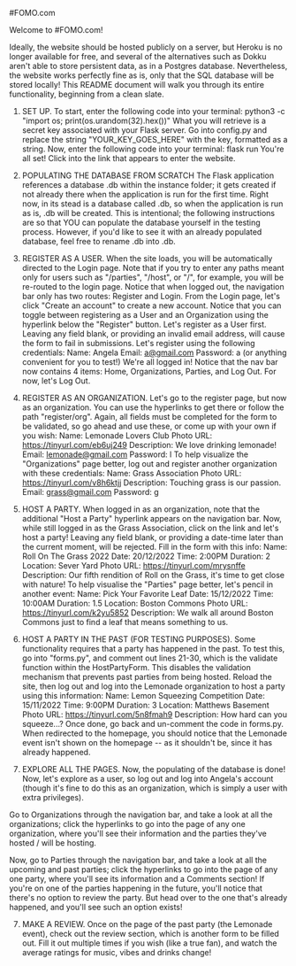 #FOMO.com

Welcome to #FOMO.com!

Ideally, the website should be hosted publicly on a server, but Heroku is no longer available for free, and several of the alternatives such as Dokku aren't able to store persistent data, as in a Postgres database. Nevertheless, the website works perfectly fine as is, only that the SQL database will be stored locally! This README document will walk you through its entire functionality, beginning from a clean slate.

1. SET UP.
To start, enter the following code into your terminal:
    python3 -c "import os; print(os.urandom(32).hex())"
What you will retrieve is a secret key associated with your Flask server. Go into config.py and replace the string "YOUR_KEY_GOES_HERE" with the key, formatted as a string. Now, enter the following code into your terminal:
    flask run
You're all set! Click into the link that appears to enter the website.

2. POPULATING THE DATABASE FROM SCRATCH
The Flask application references a database <fomo>.db within the instance folder; it gets created if not already there when the application is run for the first time. Right now, in its stead is a database called <test>.db, so when the application is run as is, <fomo>.db will be created. This is intentional; the following instructions are so that YOU can populate the database yourself in the testing process. However, if you'd like to see it with an already populated database, feel free to rename <test>.db into <fomo>.db.

2. REGISTER AS A USER.
When the site loads, you will be automatically directed to the Login page. Note that if you try to enter any paths meant only for users such as "/parties", "/host", or "/", for example, you will be re-routed to the login page. Notice that when logged out, the navigation bar only has two routes: Register and Login. From the Login page, let's click "Create an account" to create a new account. Notice that you can toggle between registering as a User and an Organization using the hyperlink below the "Register" button. Let's register as a User first. Leaving any field blank, or providing an invalid email address, will cause the form to fail in submissions. Let's register using the following credentials:
    Name: Angela
    Email: a@gmail.com
    Password: a (or anything convenient for you to test!)
We're all logged in! Notice that the nav bar now contains 4 items: Home, Organizations, Parties, and Log Out. For now, let's Log Out.

3. REGISTER AS AN ORGANIZATION.
Let's go to the register page, but now as an organization. You can use the hyperlinks to get there or follow the path "register/org". Again, all fields must be completed for the form to be validated, so go ahead and use these, or come up with your own if you wish:
    Name: Lemonade Lovers Club
    Photo URL: https://tinyurl.com/eb6uj249
    Description: We love drinking lemonade!
    Email: lemonade@gmail.com
    Password: l
To help visualize the "Organizations" page better, log out and register another organization with these credentials:
    Name: Grass Association
    Photo URL: https://tinyurl.com/v8h6ktjj
    Description: Touching grass is our passion.
    Email: grass@gmail.com
    Password: g

4. HOST A PARTY.
When logged in as an organization, note that the additional "Host a Party" hyperlink appears on the navigation bar. Now, while still logged in as the Grass Association, click on the link and let's host a party! Leaving any field blank, or providing a date-time later than the current moment, will be rejected. Fill in the form with this info:
    Name: Roll On The Grass 2022
    Date: 20/12/2022
    Time: 2:00PM
    Duration: 2
    Location: Sever Yard
    Photo URL: https://tinyurl.com/mrysnffe
    Description: Our fifth rendition of Roll on the Grass, it's time to get close with nature!
To help visualise the "Parties" page better, let's pencil in another event:
    Name: Pick Your Favorite Leaf
    Date: 15/12/2022
    Time: 10:00AM
    Duration: 1.5
    Location: Boston Commons
    Photo URL: https://tinyurl.com/k2yu5852
    Description: We walk all around Boston Commons just to find a leaf that means something to us.

5. HOST A PARTY IN THE PAST (FOR TESTING PURPOSES).
Some functionality requires that a party has happened in the past. To test this, go into "forms.py", and comment out lines 21-30, which is the validate function within the HostPartyForm. This disables the validation mechanism that prevents past parties from being hosted. Reload the site, then log out and log into the Lemonade organization to host a party using this information:
    Name: Lemon Squeezing Competition
    Date: 15/11/2022
    Time: 9:00PM
    Duration: 3
    Location: Matthews Basement
    Photo URL: https://tinyurl.com/5n8fmah9
    Description: How hard can you squeeze...?
Once done, go back and un-comment the code in forms.py. When redirected to the homepage, you should notice that the Lemonade event isn't shown on the homepage -- as it shouldn't be, since it has already happened.

6. EXPLORE ALL THE PAGES.
Now, the populating of the database is done! Now, let's explore as a user, so log out and log into Angela's account (though it's fine to do this as an organization, which is simply a user with extra privileges).

Go to Organizations through the navigation bar, and take a look at all the organizations; click the hyperlinks to go into the page of any one organization, where you'll see their information and the parties they've hosted / will be hosting.

Now, go to Parties through the navigation bar, and take a look at all the upcoming and past parties; click the hyperlinks to go into the page of any one party, where you'll see its information and a Comments section! If you're on one of the parties happening in the future, you'll notice that there's no option to review the party. But head over to the one that's already happened, and you'll see such an option exists!

7. MAKE A REVIEW.
Once on the page of the past party (the Lemonade event), check out the review section, which is another form to be filled out. Fill it out multiple times if you wish (like a true fan), and watch the average ratings for music, vibes and drinks change!